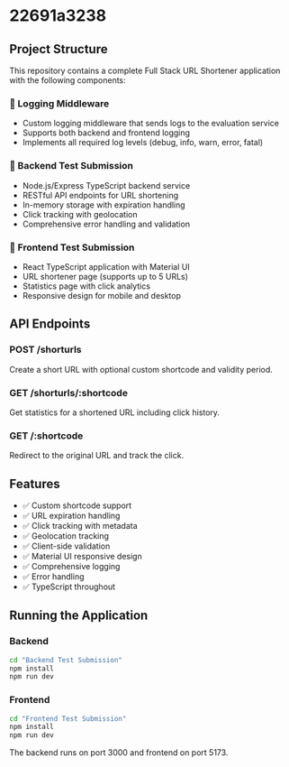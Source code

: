 # 22691a3238

## Project Structure

This repository contains a complete Full Stack URL Shortener application with the following components:

### 📁 Logging Middleware
- Custom logging middleware that sends logs to the evaluation service
- Supports both backend and frontend logging
- Implements all required log levels (debug, info, warn, error, fatal)

### 📁 Backend Test Submission
- Node.js/Express TypeScript backend service
- RESTful API endpoints for URL shortening
- In-memory storage with expiration handling
- Click tracking with geolocation
- Comprehensive error handling and validation

### 📁 Frontend Test Submission
- React TypeScript application with Material UI
- URL shortener page (supports up to 5 URLs)
- Statistics page with click analytics
- Responsive design for mobile and desktop

## API Endpoints

### POST /shorturls
Create a short URL with optional custom shortcode and validity period.

### GET /shorturls/:shortcode
Get statistics for a shortened URL including click history.

### GET /:shortcode
Redirect to the original URL and track the click.

## Features

- ✅ Custom shortcode support
- ✅ URL expiration handling
- ✅ Click tracking with metadata
- ✅ Geolocation tracking
- ✅ Client-side validation
- ✅ Material UI responsive design
- ✅ Comprehensive logging
- ✅ Error handling
- ✅ TypeScript throughout

## Running the Application

### Backend
```bash
cd "Backend Test Submission"
npm install
npm run dev
```

### Frontend
```bash
cd "Frontend Test Submission"
npm install
npm run dev
```

The backend runs on port 3000 and frontend on port 5173.